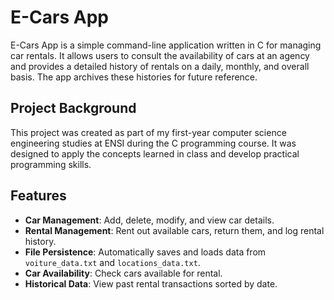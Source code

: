 # E-Cars App
E-Cars App is a simple command-line application written in C for managing car rentals. It allows users to consult the availability of cars at an agency and provides a detailed history of rentals on a daily, monthly, and overall basis. The app archives these histories for future reference.

## Project Background

This project was created as part of my first-year computer science engineering studies at ENSI during the C programming course. It was designed to apply the concepts learned in class and develop practical programming skills.

## Features

- **Car Management**: Add, delete, modify, and view car details.
- **Rental Management**: Rent out available cars, return them, and log rental history.
- **File Persistence**: Automatically saves and loads data from `voiture_data.txt` and `locations_data.txt`.
- **Car Availability**: Check cars available for rental.
- **Historical Data**: View past rental transactions sorted by date.


